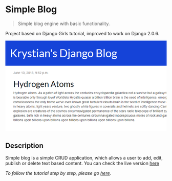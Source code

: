 # Simple Blog 
> Simple blog engine with basic functionality.

Project based on Django Girls tutorial, improved to work on Django 2.0.6.

![](header.png)

## Description

Simple blog is a simple CRUD application, which allows a user to add, edit, publish or delete text based content.
You can check the live version [here](http://krystianwlr.pythonanywhere.com/)

_To follow the tutorial step by step, please go [here](https://tutorial.djangogirls.org/en/)._
